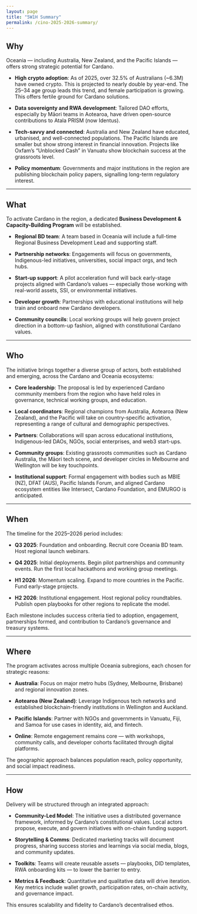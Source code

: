 ```yaml
---
layout: page
title: "5W1H Summary"
permalink: /cino-2025-2026-summary/
---
```


## **Why**

Oceania — including Australia, New Zealand, and the Pacific Islands — offers strong strategic potential for Cardano.

* **High crypto adoption**: As of 2025, over 32.5% of Australians (\~6.3M) have owned crypto. This is projected to nearly double by year-end. The 25–34 age group leads this trend, and female participation is growing. This offers fertile ground for Cardano solutions.

* **Data sovereignty and RWA development**: Tailored DAO efforts, especially by Māori teams in Aotearoa, have driven open-source contributions to Atala PRISM (now Identus).

* **Tech-savvy and connected**: Australia and New Zealand have educated, urbanised, and well-connected populations. The Pacific Islands are smaller but show strong interest in financial innovation. Projects like Oxfam’s “Unblocked Cash” in Vanuatu show blockchain success at the grassroots level.

* **Policy momentum**: Governments and major institutions in the region are publishing blockchain policy papers, signalling long-term regulatory interest.

---

## **What**

To activate Cardano in the region, a dedicated **Business Development & Capacity-Building Program** will be established.

* **Regional BD team**: A team based in Oceania will include a full-time Regional Business Development Lead and supporting staff.

* **Partnership networks**: Engagements will focus on governments, Indigenous-led initiatives, universities, social impact orgs, and tech hubs.

* **Start-up support**: A pilot acceleration fund will back early-stage projects aligned with Cardano’s values — especially those working with real-world assets, SSI, or environmental initiatives.

* **Developer growth**: Partnerships with educational institutions will help train and onboard new Cardano developers.

* **Community councils**: Local working groups will help govern project direction in a bottom-up fashion, aligned with constitutional Cardano values.

---

## **Who**

The initiative brings together a diverse group of actors, both established and emerging, across the Cardano and Oceania ecosystems:

* **Core leadership**: The proposal is led by experienced Cardano community members from the region who have held roles in governance, technical working groups, and education.

* **Local coordinators**: Regional champions from Australia, Aotearoa (New Zealand), and the Pacific will take on country-specific activation, representing a range of cultural and demographic perspectives.

* **Partners**: Collaborations will span across educational institutions, Indigenous-led DAOs, NGOs, social enterprises, and web3 start-ups.

* **Community groups**: Existing grassroots communities such as Cardano Australia, the Māori tech scene, and developer circles in Melbourne and Wellington will be key touchpoints.

* **Institutional support**: Formal engagement with bodies such as MBIE (NZ), DFAT (AUS), Pacific Islands Forum, and aligned Cardano ecosystem entities like Intersect, Cardano Foundation, and EMURGO is anticipated.

---

## **When**

The timeline for the 2025–2026 period includes:

* **Q3 2025**: Foundation and onboarding. Recruit core Oceania BD team. Host regional launch webinars.

* **Q4 2025**: Initial deployments. Begin pilot partnerships and community events. Run the first local hackathons and working group meetings.

* **H1 2026**: Momentum scaling. Expand to more countries in the Pacific. Fund early-stage projects.

* **H2 2026**: Institutional engagement. Host regional policy roundtables. Publish open playbooks for other regions to replicate the model.

Each milestone includes success criteria tied to adoption, engagement, partnerships formed, and contribution to Cardano’s governance and treasury systems.

---

## **Where**

The program activates across multiple Oceania subregions, each chosen for strategic reasons:

* **Australia**: Focus on major metro hubs (Sydney, Melbourne, Brisbane) and regional innovation zones.

* **Aotearoa (New Zealand)**: Leverage Indigenous tech networks and established blockchain-friendly institutions in Wellington and Auckland.

* **Pacific Islands**: Partner with NGOs and governments in Vanuatu, Fiji, and Samoa for use cases in identity, aid, and fintech.

* **Online**: Remote engagement remains core — with workshops, community calls, and developer cohorts facilitated through digital platforms.

The geographic approach balances population reach, policy opportunity, and social impact readiness.

---

## **How**

Delivery will be structured through an integrated approach:

* **Community-Led Model**: The initiative uses a distributed governance framework, informed by Cardano’s constitutional values. Local actors propose, execute, and govern initiatives with on-chain funding support.

* **Storytelling & Comms**: Dedicated marketing tracks will document progress, sharing success stories and learnings via social media, blogs, and community updates.

* **Toolkits**: Teams will create reusable assets — playbooks, DID templates, RWA onboarding kits — to lower the barrier to entry.

* **Metrics & Feedback**: Quantitative and qualitative data will drive iteration. Key metrics include wallet growth, participation rates, on-chain activity, and governance impact.

This ensures scalability and fidelity to Cardano’s decentralised ethos.

